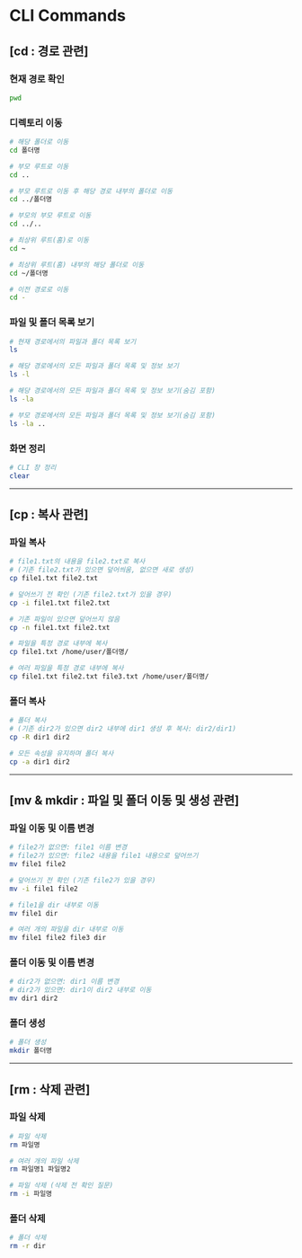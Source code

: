 # CLI Commands

## [cd : 경로 관련]

### 현재 경로 확인
```bash
pwd
```

### 디렉토리 이동
```bash
# 해당 폴더로 이동
cd 폴더명

# 부모 루트로 이동
cd ..

# 부모 루트로 이동 후 해당 경로 내부의 폴더로 이동
cd ../폴더명

# 부모의 부모 루트로 이동
cd ../..

# 최상위 루트(홈)로 이동
cd ~

# 최상위 루트(홈) 내부의 해당 폴더로 이동
cd ~/폴더명

# 이전 경로로 이동
cd -
```

### 파일 및 폴더 목록 보기
```bash
# 현재 경로에서의 파일과 폴더 목록 보기
ls

# 해당 경로에서의 모든 파일과 폴더 목록 및 정보 보기
ls -l

# 해당 경로에서의 모든 파일과 폴더 목록 및 정보 보기(숨김 포함)
ls -la

# 부모 경로에서의 모든 파일과 폴더 목록 및 정보 보기(숨김 포함)
ls -la ..
```

### 화면 정리
```bash
# CLI 창 정리
clear
```

---

## [cp : 복사 관련]

### 파일 복사
```bash
# file1.txt의 내용을 file2.txt로 복사
# (기존 file2.txt가 있으면 덮어씌움, 없으면 새로 생성)
cp file1.txt file2.txt

# 덮어쓰기 전 확인 (기존 file2.txt가 있을 경우)
cp -i file1.txt file2.txt

# 기존 파일이 있으면 덮어쓰지 않음
cp -n file1.txt file2.txt

# 파일을 특정 경로 내부에 복사
cp file1.txt /home/user/폴더명/

# 여러 파일을 특정 경로 내부에 복사
cp file1.txt file2.txt file3.txt /home/user/폴더명/
```

### 폴더 복사
```bash
# 폴더 복사 
# (기존 dir2가 있으면 dir2 내부에 dir1 생성 후 복사: dir2/dir1)
cp -R dir1 dir2

# 모든 속성을 유지하며 폴더 복사
cp -a dir1 dir2
```

---

## [mv & mkdir : 파일 및 폴더 이동 및 생성 관련]

### 파일 이동 및 이름 변경
```bash
# file2가 없으면: file1 이름 변경
# file2가 있으면: file2 내용을 file1 내용으로 덮어쓰기
mv file1 file2

# 덮어쓰기 전 확인 (기존 file2가 있을 경우)
mv -i file1 file2

# file1을 dir 내부로 이동
mv file1 dir

# 여러 개의 파일을 dir 내부로 이동
mv file1 file2 file3 dir
```

### 폴더 이동 및 이름 변경
```bash
# dir2가 없으면: dir1 이름 변경
# dir2가 있으면: dir1이 dir2 내부로 이동
mv dir1 dir2
```

### 폴더 생성
```bash
# 폴더 생성
mkdir 폴더명
```

---

## [rm : 삭제 관련]

### 파일 삭제
```bash
# 파일 삭제
rm 파일명

# 여러 개의 파일 삭제
rm 파일명1 파일명2

# 파일 삭제 (삭제 전 확인 질문)
rm -i 파일명
```

### 폴더 삭제
```bash
# 폴더 삭제
rm -r dir
```
